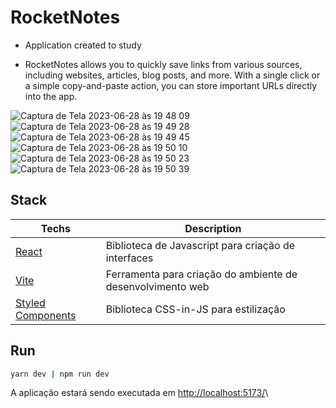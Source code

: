 
# RocketNotes

* Application created to study
  
* RocketNotes allows you to quickly save links from various sources, including websites, articles, blog posts, and more. With a single click or a simple copy-and-paste action, you can store important URLs directly into the app.

![Captura de Tela 2023-06-28 às 19 48 09](https://github.com/arthurlopesr/rocketnotes/assets/72874475/eb0e4274-d525-4e29-8de1-32d5866ae70b)
![Captura de Tela 2023-06-28 às 19 49 28](https://github.com/arthurlopesr/rocketnotes/assets/72874475/ec7b680f-fd8a-4f73-88ff-257a8d351b7a)
![Captura de Tela 2023-06-28 às 19 49 45](https://github.com/arthurlopesr/rocketnotes/assets/72874475/00e8caa2-e433-4585-a67f-4db712d66014)
![Captura de Tela 2023-06-28 às 19 50 10](https://github.com/arthurlopesr/rocketnotes/assets/72874475/919f0f2c-4e7a-4ab9-91a3-f54eb154c146)
![Captura de Tela 2023-06-28 às 19 50 23](https://github.com/arthurlopesr/rocketnotes/assets/72874475/5db9bf8d-023a-433f-9436-867264fe1717)
![Captura de Tela 2023-06-28 às 19 50 39](https://github.com/arthurlopesr/rocketnotes/assets/72874475/699ea07f-31f9-4270-a60c-5027201c0db4)

## Stack

| Techs| Description  |
|--|--|
| [React](https://pt-br.reactjs.org/)  |  Biblioteca de Javascript para criação de interfaces |
| [Vite](https://vitejs.dev/) | Ferramenta para criação do ambiente de desenvolvimento web |
| [Styled Components](https://styled-components.com/)| Biblioteca CSS-in-JS para estilização |

## Run 
```sh
yarn dev | npm run dev
```
A aplicação estará sendo executada em [http://localhost:5173/](http://localhost:5173/)\
